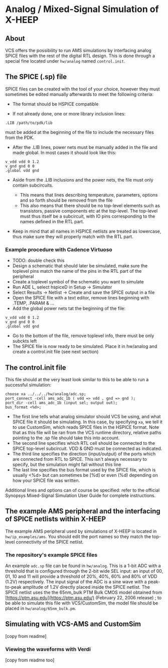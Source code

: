 # Analog / Mixed-Signal Simulation of X-HEEP

## About

VCS offers the possibility to run AMS simulations by interfacing analog SPICE files with the rest of the digital RTL design. This is done through a special fine located under `hw/analog` named `control.init`.

## The SPICE (.sp) file

SPICE files can be created with the tool of your choice, however they must sometimes be edited manually afterwards to meet the following criteria:

- The format should be HSPICE compatible

- If not already done, one or more library inclusion lines:
```
.LIB /path/to/pdk/lib
```
must be added at the beginning of the file to include the necessary files from the PDK.

- After the .LIB lines, power nets must be manually added in the file and made global. In most cases it should look like this:
```
v_vdd vdd 0 1.2
v_gnd gnd 0 0
.global vdd gnd
```

- Aside from the .LIB inclusions and the power nets, the file must only contain subcircuits.
    - This means that lines describing temperature, parameters, options and so forth should be removed from the file
    - This also means that there should be no top-level elements such as transistors, passive components etc at the top-level. The top-level must thus itself be a subcircuit, with IO pins corresponding to the names defined in the RTL part.

- Keep in mind that all names in HSPICE netlists are treated as lowercase, thus make sure they will properly match with the RTL part.

### Example procedure with Cadence Virtuoso

- TODO: double check this
- Design a schematic that should later be simulated, make sure the toplevel pins match the name of the pins in the RTL part of the peripheral
- Create a toplevel symbol of the schematic you want to simulate
- Run ADE L, select hspiceD in Setup -> Simulator
- Select Results -> Netlist -> Create and save the SPICE output in a file
- Open the SPICE file with a text editor, remove lines beginning with .TEMP, .PARAM & ...
- Add the global power nets tat the beginning of the file:
```
v_vdd vdd 0 1.2
v_gnd gnd 0 0
.global vdd gnd
```
- Go to the bottom of the file, remove toplevel info, there must be only subckts left
- The SPICE file is now ready to be simulated. Place it in hw/analog and create a control.init file (see next section)

## The control.init file

This file should at the very least look similar to this to be able to run a successful simulation:
```
choose xa ../../../hw/analog/adc.sp;
port_connect -cell ams_adc_1b ( vdd => vdd , gnd => gnd );
port_dir -cell ams_adc_1b (input sel; output out);
bus_format <%d>;
```
- The first line tells what analog simulator should VCS be using, and what SPICE file it should be simulating. In this case, by specifying `xa`, we tell it to use CustomSim, which reads SPICE files in the HSPICE format. Note that as this file will be ran from the VCS runtime directory, relative paths pointing to the .sp file should take this into account.
- The second line specifies which RTL cell should be connected to the SPICE top-level subcircuit. VDD & GND must be connected as indicated.
- The third line specifies the direction (input/output) of the ports which are connected from RTL to SPICE. This isn't always necessary to specify, but the simulation might fail without this line
- The last line specifies the bus format used by the SPICE file, which is usually <%d> but can sometimes be [%d] or even (%d) depending on how your SPICE file was written.

Additional lines and options can of course be specified: refer to the official Synopsys Mixed-Signal Simulation User Guide for complete instructions.


## The example AMS peripheral and the interfacing of SPICE netlists within X-HEEP

The example AMS peripheral used by simulations of X-HEEP is located in `hw/ip_examples/ams`. You should edit the port names so they match the top-level connectivity of the SPICE netlist.


### The repository's example SPICE files

An example `adc.sp` file can be found in `hw/analog`. This is a 1-bit ADC with a threshold that is configured through the 2-bit wide SEL input: an input of 00, 01, 10 and 11 will provide a threshold of 20%, 40%, 60% and 80% of VDD (1.2V) respectively. The input signal of the ADC is a sine wave with a peak-to-peak amplitude of 1.2V directly placed inside the SPICE netlist. The SPICE netlist uses the the 65nm_bulk PTM Bulk CMOS model obtained from [https://ptm.asu.edu](https://ptm.asu.edu/) (February 22, 2006 release) ; to be able to simulate this file with VCS/CustomSim, the model file should be placed in `hw/analog/65nm_bulk.pm`.

## Simulating with VCS-AMS and CustomSim

[copy from readme]

### Viewing the waveforms with Verdi

[copy from readme too]

